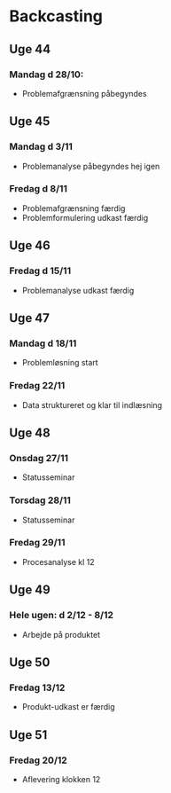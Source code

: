 # Backcasting

## Uge 44
### Mandag d 28/10:
- Problemafgrænsning påbegyndes

## Uge 45
### Mandag d 3/11
- Problemanalyse påbegyndes hej igen
### Fredag d 8/11
- Problemafgrænsning færdig
- Problemformulering udkast færdig

## Uge 46
### Fredag d 15/11
- Problemanalyse udkast færdig

## Uge 47
### Mandag d 18/11
- Problemløsning start
### Fredag 22/11
- Data struktureret og klar til indlæsning

## Uge 48
### Onsdag 27/11
- Statusseminar
### Torsdag 28/11
- Statusseminar
### Fredag 29/11
- Procesanalyse kl 12

## Uge 49
### Hele ugen: d 2/12 - 8/12
- Arbejde på produktet

## Uge 50
### Fredag 13/12
- Produkt-udkast er færdig

## Uge 51
### Fredag 20/12
- Aflevering klokken 12




